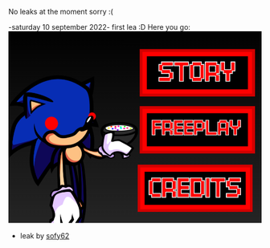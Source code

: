 No leaks at the moment sorry :(

-saturday 10 september 2022-
first lea :D
Here you go: ![](/art/leak1Menu.png)
- leak by [sofy62](https://github.com/sofy62)
